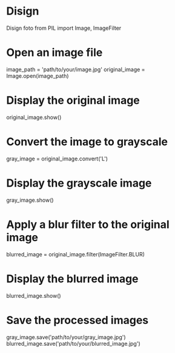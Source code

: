 # Disign
Disign foto
from PIL import Image, ImageFilter

# Open an image file
image_path = 'path/to/your/image.jpg'
original_image = Image.open(image_path)

# Display the original image
original_image.show()

# Convert the image to grayscale
gray_image = original_image.convert('L')

# Display the grayscale image
gray_image.show()

# Apply a blur filter to the original image
blurred_image = original_image.filter(ImageFilter.BLUR)

# Display the blurred image
blurred_image.show()

# Save the processed images
gray_image.save('path/to/your/gray_image.jpg')
blurred_image.save('path/to/your/blurred_image.jpg')
